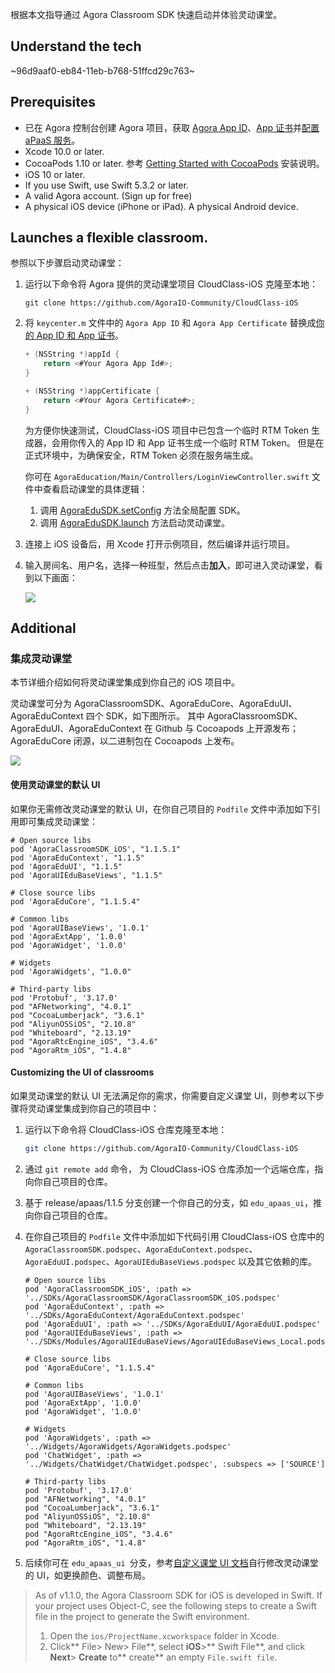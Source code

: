 根据本文指导通过 Agora Classroom SDK 快速启动并体验灵动课堂。

## Understand the tech

~96d9aaf0-eb84-11eb-b768-51ffcd29c763~

<a name="prerequisites"></a>

## Prerequisites

- 已在 Agora 控制台创建 Agora 项目，获取 [Agora App ID](/cn/Agora%20Platform/get_appid_token#%E8%8E%B7%E5%8F%96-app-id)、[App 证书](/cn/Agora%20Platform/get_appid_token#%E8%8E%B7%E5%8F%96-app-%E8%AF%81%E4%B9%A6)并[配置 aPaaS 服务](/cn/agora-class/agora_class_prep?platform=Web)。
- Xcode 10.0 or later.
- CocoaPods 1.10 or later. 参考 [Getting Started with CocoaPods](https://guides.cocoapods.org/using/getting-started.html#getting-started) 安装说明。
- iOS 10 or later.
- If you use Swift, use Swift 5.3.2 or later.
- A valid Agora account. (Sign up for free)
- A physical iOS device (iPhone or iPad). A physical Android device.

## Launches a flexible classroom.

参照以下步骤启动灵动课堂：

1. 运行以下命令将 Agora 提供的灵动课堂项目 CloudClass-iOS 克隆至本地：

   ```
   git clone https://github.com/AgoraIO-Community/CloudClass-iOS
   ```

2. 将 `keycenter.m` 文件中的 `Agora App ID` 和 `Agora App Certificate` 替换成[你的 App ID 和 App 证书](#prerequisites)。

   ```swift
   + (NSString *)appId {
       return <#Your Agora App Id#>;
   }

   + (NSString *)appCertificate {
       return <#Your Agora Certificate#>;
   }
   ```

   为方便你快速测试，CloudClass-iOS 项目中已包含一个临时 RTM Token 生成器，会用你传入的 App ID 和 App 证书生成一个临时 RTM Token。 但是在正式环境中，为确保安全，RTM Token 必须在服务端生成。

   你可在 `AgoraEducation/Main/Controllers/LoginViewController.swift` 文件中查看启动课堂的具体逻辑：

   1. 调用 [AgoraEduSDK.setConfig](/cn/agora-class/agora_class_api_ref_ios?platform=iOS#setconfig) 方法全局配置 SDK。
   2. 调用 [AgoraEduSDK.launch](/cn/agora-class/agora_class_api_ref_ios?platform=iOS#launch) 方法启动灵动课堂。

3. 连接上 iOS 设备后，用 Xcode 打开示例项目，然后编译并运行项目。

4. 输入房间名、用户名，选择一种班型，然后点击**加入**，即可进入灵动课堂，看到以下画面：

   ![](https://web-cdn.agora.io/docs-files/1620822526000)

## Additional

<a name="integrate"></a>

### 集成灵动课堂

本节详细介绍如何将灵动课堂集成到你自己的 iOS 项目中。

灵动课堂可分为 AgoraClassroomSDK、AgoraEduCore、AgoraEduUI、AgoraEduContext 四个 SDK，如下图所示。 其中 AgoraClassroomSDK、AgoraEduUI、AgoraEduContext 在 Github 与 Cocoapods 上开源发布；AgoraEduCore 闭源，以二进制包在 Cocoapods 上发布。

![](https://web-cdn.agora.io/docs-files/1620822526000)

<a name="default_ui"></a>

#### 使用灵动课堂的默认 UI

如果你无需修改灵动课堂的默认 UI，在你自己项目的 `Podfile` 文件中添加如下引用即可集成灵动课堂：

```
# Open source libs
pod 'AgoraClassroomSDK_iOS', "1.1.5.1"
pod 'AgoraEduContext', "1.1.5"
pod 'AgoraEduUI', "1.1.5"
pod 'AgoraUIEduBaseViews', "1.1.5"

# Close source libs
pod 'AgoraEduCore', "1.1.5.4"

# Common libs
pod 'AgoraUIBaseViews', '1.0.1'
pod 'AgoraExtApp', '1.0.0'
pod 'AgoraWidget', '1.0.0'

# Widgets
pod 'AgoraWidgets', "1.0.0"

# Third-party libs
pod 'Protobuf', '3.17.0'
pod "AFNetworking", "4.0.1"
pod "CocoaLumberjack", "3.6.1"
pod "AliyunOSSiOS", "2.10.8"
pod "Whiteboard", "2.13.19"
pod "AgoraRtcEngine_iOS", "3.4.6"
pod "AgoraRtm_iOS", "1.4.8"
```

<a name="custom_ui"></a>

#### Customizing the UI of classrooms

如果灵动课堂的默认 UI 无法满足你的需求，你需要自定义课堂 UI，则参考以下步骤将灵动课堂集成到你自己的项目中：

1. 运行以下命令将 CloudClass-iOS 仓库克隆至本地：

   ```bash
   git clone https://github.com/AgoraIO-Community/CloudClass-iOS
   ```

2. 通过 `git remote add` 命令， 为 CloudClass-iOS 仓库添加一个远端仓库，指向你自己项目的仓库。

3. 基于 release/apaas/1.1.5 分支创建一个你自己的分支，如 `edu_apaas_ui`，推向你自己项目的仓库。

4. 在你自己项目的 `Podfile` 文件中添加如下代码引用 CloudClass-iOS 仓库中的 `AgoraClassroomSDK.podspec`、`AgoraEduContext.podspec`、`AgoraEduUI.podspec`、`AgoraUIEduBaseViews.podspec` 以及其它依赖的库。

   ```
   # Open source libs
   pod 'AgoraClassroomSDK_iOS', :path => '../SDKs/AgoraClassroomSDK/AgoraClassroomSDK_iOS.podspec'
   pod 'AgoraEduContext', :path => '../SDKs/AgoraEduContext/AgoraEduContext.podspec'
   pod 'AgoraEduUI', :path => '../SDKs/AgoraEduUI/AgoraEduUI.podspec'
   pod 'AgoraUIEduBaseViews', :path => '../SDKs/Modules/AgoraUIEduBaseViews/AgoraUIEduBaseViews_Local.podspec'

   # Close source libs
   pod 'AgoraEduCore', "1.1.5.4"

   # Common libs
   pod 'AgoraUIBaseViews', '1.0.1'
   pod 'AgoraExtApp', '1.0.0'
   pod 'AgoraWidget', '1.0.0'

   # Widgets
   pod 'AgoraWidgets', :path => '../Widgets/AgoraWidgets/AgoraWidgets.podspec'
   pod 'ChatWidget', :path => '../Widgets/ChatWidget/ChatWidget.podspec', :subspecs => ['SOURCE']

   # Third-party libs
   pod 'Protobuf', '3.17.0'
   pod "AFNetworking", "4.0.1"
   pod "CocoaLumberjack", "3.6.1"
   pod "AliyunOSSiOS", "2.10.8"
   pod "Whiteboard", "2.13.19"
   pod "AgoraRtcEngine_iOS", "3.4.6"
   pod "AgoraRtm_iOS", "1.4.8"
   ```

5. 后续你可在 `edu_apaas_ui `分支，参考[自定义课堂 UI 文档](/cn/agora-class/agora_class_custom_ui_ios?platform=iOS)自行修改灵动课堂的 UI，如更换颜色、调整布局。

> As of v1.1.0,  the Agora Classroom SDK for iOS is developed in Swift. If your project uses Object-C, see the following steps to create a Swift file in the project to generate the Swift environment.
>
> 1. Open the `ios/ProjectName.xcworkspace` folder in Xcode.
> 2. Click** File> New> File**, select **iOS**>** Swift File**, and click **Next**> **Create** to** create** an empty `File.swift file`.